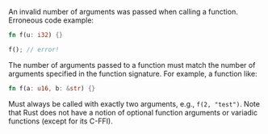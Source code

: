 An invalid number of arguments was passed when calling a function.
Erroneous code example:
```rust
fn f(u: i32) {}

f(); // error!
```
The number of arguments passed to a function must match the number of arguments
specified in the function signature.
For example, a function like:
```rust
fn f(a: u16, b: &str) {}
```
Must always be called with exactly two arguments, e.g., `f(2, "test")`.
Note that Rust does not have a notion of optional function arguments or
variadic functions (except for its C-FFI).
